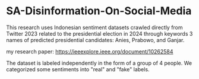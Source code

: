# SA-Disinformation-On-Social-Media
This research uses Indonesian sentiment datasets crawled directly from Twitter 2023 related to the presidential election in 2024 through keywords 3 names of predicted presidential candidates: Anies, Prabowo, and Ganjar.  

my research paper: https://ieeexplore.ieee.org/document/10262584

The dataset is labeled independently in the form of a group of 4 people. We categorized some sentiments into "real" and "fake" labels.
